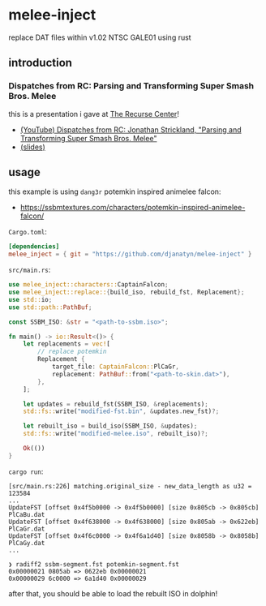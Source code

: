# melee-inject

replace DAT files within v1.02 NTSC GALE01 using rust

## introduction

### Dispatches from RC: Parsing and Transforming Super Smash Bros. Melee

this is a presentation i gave at [The Recurse Center](https://www.recurse.com/about)!
* [(YouTube) Dispatches from RC: Jonathan Strickland, "Parsing and Transforming Super Smash Bros. Melee"](https://www.youtube.com/watch?v=KejJrmT590g)
* [(slides)](https://docs.google.com/presentation/d/1sEnkbk3dOctiymV7YUATbzXb3zh2dj_D302XuHYNHi8/edit?usp=sharing)

## usage

this example is using `dang3r` potemkin inspired animelee falcon:
* https://ssbmtextures.com/characters/potemkin-inspired-animelee-falcon/

`Cargo.toml`:

``` toml
[dependencies]
melee_inject = { git = "https://github.com/djanatyn/melee-inject" }
```

`src/main.rs`:

``` rust
use melee_inject::characters::CaptainFalcon;
use melee_inject::replace::{build_iso, rebuild_fst, Replacement};
use std::io;
use std::path::PathBuf;

const SSBM_ISO: &str = "<path-to-ssbm.iso>";

fn main() -> io::Result<()> {
    let replacements = vec![
        // replace potemkin
        Replacement {
            target_file: CaptainFalcon::PlCaGr,
            replacement: PathBuf::from("<path-to-skin.dat>"),
        },
    ];

    let updates = rebuild_fst(SSBM_ISO, &replacements);
    std::fs::write("modified-fst.bin", &updates.new_fst)?;

    let rebuilt_iso = build_iso(SSBM_ISO, &updates);
    std::fs::write("modified-melee.iso", rebuilt_iso)?;

    Ok(())
}
```

`cargo run`:

```
[src/main.rs:226] matching.original_size - new_data_length as u32 = 123584
...
UpdateFST [offset 0x4f5b0000 -> 0x4f5b0000] [size 0x805cb -> 0x805cb] PlCaBu.dat
UpdateFST [offset 0x4f638000 -> 0x4f638000] [size 0x805ab -> 0x622eb] PlCaGr.dat
UpdateFST [offset 0x4f6c0000 -> 0x4f6a1d40] [size 0x8058b -> 0x8058b] PlCaGy.dat
...
```

```
❯ radiff2 ssbm-segment.fst potemkin-segment.fst
0x00000021 0805ab => 0622eb 0x00000021
0x00000029 6c0000 => 6a1d40 0x00000029
```

after that, you should be able to load the rebuilt ISO in dolphin!
